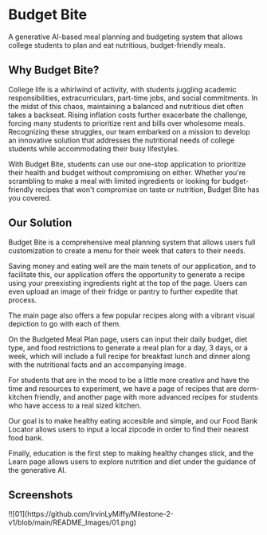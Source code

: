 <h1>Budget Bite</h1>
A generative AI-based meal planning and budgeting system that allows college students to plan and eat nutritious, budget-friendly meals. 


<h2>Why Budget Bite?</h2>

College life is a whirlwind of activity, with students juggling academic responsibilities, extracurriculars, part-time jobs, and social commitments. In the midst of this chaos, maintaining a balanced and nutritious diet often takes a backseat. Rising inflation costs further exacerbate the challenge, forcing many students to prioritize rent and bills over wholesome meals. Recognizing these struggles, our team embarked on a mission to develop an innovative solution that addresses the nutritional needs of college students while accommodating their busy lifestyles.

With Budget Bite, students can use our one-stop application to prioritize their health and budget without compromising on either. Whether you're scrambling to make a meal with limited ingredients or looking for budget-friendly recipes that won't compromise on taste or nutrition, Budget Bite has you covered.


<h2>Our Solution</h2>

Budget Bite is a comprehensive meal planning system that allows users full customization to create a menu for their week that caters to their needs. 

Saving money and eating well are the main tenets of our application, and to facilitate this, our application offers the opportunity to generate a recipe using your preexisting ingredients right at the top of the page. Users can even upload an image of their fridge or pantry to further expedite that process. 

The main page also offers a few popular recipes along with a vibrant visual depiction to go with each of them.

On the Budgeted Meal Plan page, users can input their daily budget, diet type, and food restrictions to generate a meal plan for a day, 3 days, or a week, which will include a full recipe for breakfast lunch and dinner along with the nutritional facts and an accompanying image. 

For students that are in the mood to be a little more creative and have the time and resources to experiment, we have a page of recipes that are dorm-kitchen friendly, and another page with more advanced recipes for students who have access to a real sized kitchen. 

Our goal is to make healthy eating accesible and simple, and our Food Bank Locator allows users to input a local zipcode in order to find their nearest food bank. 

Finally, education is the first step to making healthy changes stick, and the Learn page allows users to explore nutrition and diet under the guidance of the generative AI. 


<h2>Screenshots</h2>
!![01](https://github.com/IrvinLyMiffy/Milestone-2-v1/blob/main/README_Images/01.png)

